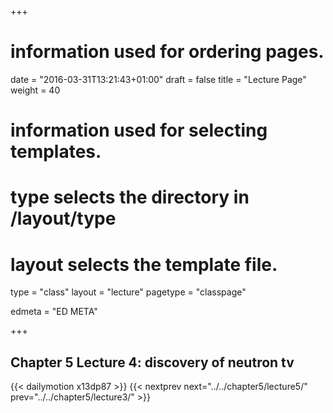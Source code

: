 +++
# information used for ordering pages.
date = "2016-03-31T13:21:43+01:00"
draft = false
title = "Lecture Page"
weight = 40

# information used for selecting templates.
# type selects the directory in /layout/type
# layout selects the template file.

type   = "class"
layout = "lecture"
pagetype = "classpage"





edmeta = "ED META"

+++
## Chapter 5 Lecture 4: discovery of neutron tv
{{< dailymotion x13dp87 >}}
{{< nextprev next="../../chapter5/lecture5/"     prev="../../chapter5/lecture3/"  >}}

